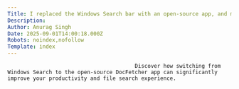 ```yaml
---
Title: I replaced the Windows Search bar with an open-source app, and my productivity jumped
Description: 
Author: Anurag Singh
Date: 2025-09-01T14:00:18.000Z
Robots: noindex,nofollow
Template: index
---
```


                                            Discover how switching from Windows Search to the open-source DocFetcher app can significantly improve your productivity and file search experience.
                                        